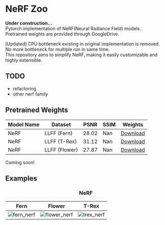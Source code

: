 # NeRF Zoo

<strong> Under construction... </strong> <br>
Pytorch implementation of NeRF(Neural Radiance Field) models.<br>
Pretrained weights are provided through GoogleDrive.

[Updated] CPU bottleneck existing in original implementation is removed. No more bottleneck for multiple run in same time.<br>
This repository aims to simplify NeRF, making it easily customizable and highly extensible.<br>

## TODO
- refactoring
- other nerf family

## Pretrained Weights
| Model Name | Dataset | PSNR | SSIM | Weights |
|-|-|-|-|-|
| NeRF | LLFF (Fern) | 28.02 | Nan | [Download](https://drive.google.com/file/d/1Z6UcMTHRz9CoycvbDkbHPmdDgaYlKHlc/view?usp=drive_link) |
| NeRF | LLFF (T-Rex) | 31.12 | Nan | [Download](https://drive.google.com/file/d/1wnweWR3EJg2g-FD7_DoMmc5r3kPJY05t/view?usp=drive_link) |
| NeRF | LLFF (Flower) | 27.87 | Nan | [Download](https://drive.google.com/file/d/1J2EwG785t0Ws1Ko18RDWC80e9W8iG-Uu/view?usp=drive_link) |

Coming soon!

## Examples
### <center> NeRF </center>

| Fern | Flower | T-Rex |
|-|-|-|
|  ![fern_nerf](https://github.com/user-attachments/assets/558b9603-6fbc-4fc4-9f74-de1c4d3434dd)| ![flower_nerf](https://github.com/user-attachments/assets/fbdcef67-2034-4f78-b8ff-630b4fe76f27) | ![trex_nerf](https://github.com/user-attachments/assets/ce46287e-df9b-4521-9e96-b3d650221c9b) |

